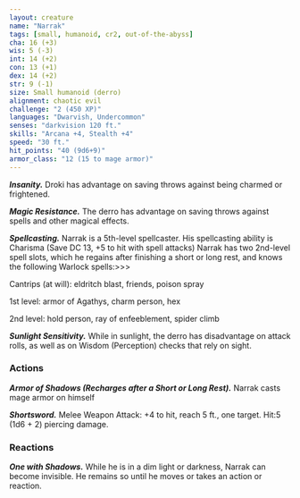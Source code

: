 ```yaml
---
layout: creature
name: "Narrak"
tags: [small, humanoid, cr2, out-of-the-abyss]
cha: 16 (+3)
wis: 5 (-3)
int: 14 (+2)
con: 13 (+1)
dex: 14 (+2)
str: 9 (-1)
size: Small humanoid (derro)
alignment: chaotic evil
challenge: "2 (450 XP)"
languages: "Dwarvish, Undercommon"
senses: "darkvision 120 ft."
skills: "Arcana +4, Stealth +4"
speed: "30 ft."
hit_points: "40 (9d6+9)"
armor_class: "12 (15 to mage armor)"
---
```


***Insanity.*** Droki has advantage on saving throws against being charmed or frightened.

***Magic Resistance.*** The derro has advantage on saving throws against spells and other magical effects.

***Spellcasting.*** Narrak is a 5th-level spellcaster. His spellcasting ability is Charisma (Save DC 13, +5 to hit with spell attacks) Narrak has two 2nd-level spell slots, which he regains after finishing a short or long rest, and knows the following Warlock spells:>>>

Cantrips (at will): eldritch blast, friends, poison spray

1st level: armor of Agathys, charm person, hex

2nd level: hold person, ray of enfeeblement, spider climb

***Sunlight Sensitivity.*** While in sunlight, the derro has disadvantage on attack rolls, as well as on Wisdom (Perception) checks that rely on sight.

### Actions

***Armor of Shadows (Recharges after a Short or Long Rest).*** Narrak casts mage armor on himself

***Shortsword.*** Melee Weapon Attack: +4 to hit, reach 5 ft., one target. Hit:5 (1d6 + 2) piercing damage.

### Reactions

***One with Shadows.*** While he is in a dim light or darkness, Narrak can become invisible. He remains so until he moves or takes an action or reaction.

